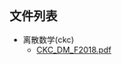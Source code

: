 

## 文件列表

- 离散数学(ckc)
    - [CKC_DM_F2018.pdf](https%3A//github.com/QSCTech/zju-icicles/raw/master/%E7%A6%BB%E6%95%A3%E6%95%B0%E5%AD%A6%28ckc%29/CKC_DM_F2018.pdf)

